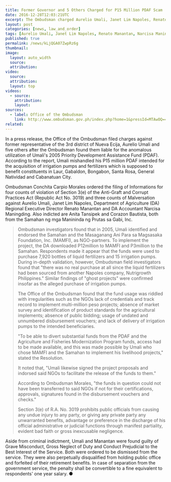 ```yaml
---
title: Former Governor and 5 Others Charged for P15 Million PDAF Scam
date: 2016-12-28T12:03:21UTC
excerpt: The Ombudsman charged Aurelio Umali, Janet Lim Napoles, Renato Manantan, Narcisa Maningding, Anita Tansipek and Corazon Bautista on 28 December 2016 of graft and fund malversation of PDAF amounting to P15 million in 2005.
layout: post
categories: [news, law_and_order]
tags: [Aurelio Umali, Janet Lim Napoles, Renato Manantan, Narcisa Maningding, Anita Tansipek, Corazon Bautista, Nueva Ecija, Priority Development Assistance Fund, PDAF]
published: true
permalink: /news/kLjQGA07ZwpRz6g
thumbnail:
image:
  layout: auto_width
  source: 
  attribution: 
video:
  source: 
  attribution: 
  layout: top
videos:
  - source: 
    attribution: 
    layout: 
sources:
  - label: Office of the Ombudsman
    link: http://www.ombudsman.gov.ph/index.php?home=1&pressId=MTAwOQ==
related:
---
```


In a press release, the Office of the Ombudsman filed charges against former representative of the 3rd district of Nueva Ecija, Aurelio Umali and five others after the Ombudsman found them liable for the anomalous utilization of Umali's 2005 Priority Development Assistance Fund (PDAF). According to the report, Umali mishandled his P15 million PDAF intended for the acquisition of irrigation pumps and fertilizers which is supposed to benefit constituents in Laur, Gabaldon, Bongabon, Santa Rosa, General Natividad and Cabanatuan City.

Ombudsman Conchita Carpio Morales ordered the filing of Informations for four counts of violation of Section 3(e) of the Anti-Graft and Corrupt Practices Act (Republic Act No. 3019) and three counts of Malversation against Aurelio Umali, Janet Lim Napoles, Department of Agriculture (DA) Regional Executive Director Renato Manantan and DA Accountant Narcisa Maningding. Also indicted are Anita Tansipek and Corazon Bautista, both from the Samahan ng mga Manininda ng Prutas sa Gabi, Inc.

> Ombudsman investigators found that in 2005, Umali identified and endorsed the Samahan and the Masaganang Ani Para sa Magsasaka Foundation, Inc. (MAMFI), as NGO-partners. To implement the project, the DA downloaded P12million to MAMFI and P3million to the Samahan. Respondents made it appear that the funds were used to purchase 7,920 bottles of liquid fertilizers and 15 irrigation pumps. During in-depth validation, however, Ombudsman field investigators found that "there was no real purchase at all since the liquid fertilizers had been sourced from another Napoles company, Nutrigrowth Philippines." Similar findings of "ghost projects" were confirmed insofar as the alleged purchase of irrigation pumps.
> 
> The Office of the Ombudsman found that the fund usage was riddled with irregularities such as the NGOs lack of credentials and track record to implement multi-million peso projects; absence of market survey and identification of product standards for the agricultural implements; absence of public bidding; usage of undated and unnumbered disbursement vouchers; and lack of delivery of irrigation pumps to the intended beneficiaries.
> 
> "To be able to divert substantial funds from the PDAF and the Agriculture and Fisheries Modernization Program funds, access had to be made available, and this was made possible by Umali who chose MAMFI and the Samahan to implement his livelihood projects," stated the Resolution.
> 
> It noted that, "Umali likewise signed the project proposals and indorsed said NGOs to facilitate the release of the funds to them."
> 
> According to Ombudsman Morales, "the funds in question could not have been transferred to said NGOs if not for their certifications, approvals, signatures found in the disbursement vouchers and checks."
> 
> Section 3(e) of R.A. No. 3019 prohibits public officials from causing any undue injury to any party, or giving any private party any unwarranted benefits, advantage or preference in the discharge of his official administrative or judicial functions through manifest partiality, evident bad faith or gross inexcusable negligence.

Aside from criminal indictment, Umali and Manantan were found guilty of Grave Misconduct, Gross Neglect of Duty and Conduct Prejudicial to the Best Interest of the Service. Both were ordered to be dismissed from the service. They were also perpetually disqualified from holding public office and forfeited of their retirement benefits. In case of separation from the government service, the penalty shall be convertible to a fine equivalent to respondents' one year salary.
&#x25cf;
